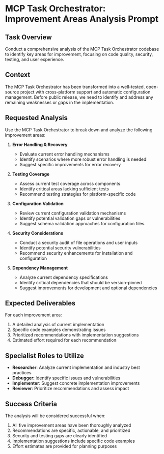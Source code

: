 # MCP Task Orchestrator: Improvement Areas Analysis Prompt

## Task Overview

Conduct a comprehensive analysis of the MCP Task Orchestrator codebase to identify key areas for improvement, focusing on code quality, security, testing, and user experience.

## Context

The MCP Task Orchestrator has been transformed into a well-tested, open-source project with cross-platform support and automatic configuration management. Before public release, we need to identify and address any remaining weaknesses or gaps in the implementation.

## Requested Analysis

Use the MCP Task Orchestrator to break down and analyze the following improvement areas:

1. **Error Handling & Recovery**
   - Evaluate current error handling mechanisms
   - Identify scenarios where more robust error handling is needed
   - Suggest specific improvements for error recovery

2. **Testing Coverage**
   - Assess current test coverage across components
   - Identify critical areas lacking sufficient tests
   - Recommend testing strategies for platform-specific code

3. **Configuration Validation**
   - Review current configuration validation mechanisms
   - Identify potential validation gaps or vulnerabilities
   - Suggest schema validation approaches for configuration files

4. **Security Considerations**
   - Conduct a security audit of file operations and user inputs
   - Identify potential security vulnerabilities
   - Recommend security enhancements for installation and configuration

5. **Dependency Management**
   - Analyze current dependency specifications
   - Identify critical dependencies that should be version-pinned
   - Suggest improvements for development and optional dependencies

## Expected Deliverables

For each improvement area:
1. A detailed analysis of current implementation
2. Specific code examples demonstrating issues
3. Prioritized recommendations with implementation suggestions
4. Estimated effort required for each recommendation

## Specialist Roles to Utilize

- **Researcher**: Analyze current implementation and industry best practices
- **Debugger**: Identify specific issues and vulnerabilities
- **Implementer**: Suggest concrete implementation improvements
- **Reviewer**: Prioritize recommendations and assess impact

## Success Criteria

The analysis will be considered successful when:
1. All five improvement areas have been thoroughly analyzed
2. Recommendations are specific, actionable, and prioritized
3. Security and testing gaps are clearly identified
4. Implementation suggestions include specific code examples
5. Effort estimates are provided for planning purposes